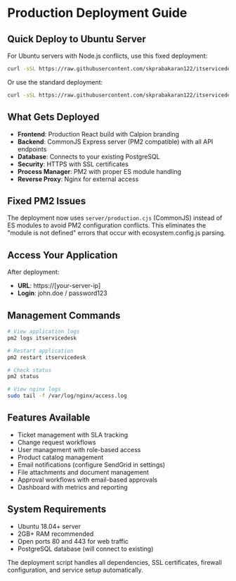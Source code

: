 # Production Deployment Guide

## Quick Deploy to Ubuntu Server

For Ubuntu servers with Node.js conflicts, use this fixed deployment:

```bash
curl -sSL https://raw.githubusercontent.com/skprabakaran122/itservicedesk/main/ubuntu-deploy-fix.sh | sudo bash
```

Or use the standard deployment:

```bash
curl -sSL https://raw.githubusercontent.com/skprabakaran122/itservicedesk/main/deploy.sh | sudo bash
```

## What Gets Deployed

- **Frontend**: Production React build with Calpion branding
- **Backend**: CommonJS Express server (PM2 compatible) with all API endpoints
- **Database**: Connects to your existing PostgreSQL
- **Security**: HTTPS with SSL certificates  
- **Process Manager**: PM2 with proper ES module handling
- **Reverse Proxy**: Nginx for external access

## Fixed PM2 Issues

The deployment now uses `server/production.cjs` (CommonJS) instead of ES modules to avoid PM2 configuration conflicts. This eliminates the "module is not defined" errors that occur with ecosystem.config.js parsing.

## Access Your Application

After deployment:
- **URL**: https://[your-server-ip]
- **Login**: john.doe / password123

## Management Commands

```bash
# View application logs
pm2 logs itservicedesk

# Restart application
pm2 restart itservicedesk

# Check status
pm2 status

# View nginx logs
sudo tail -f /var/log/nginx/access.log
```

## Features Available

- Ticket management with SLA tracking
- Change request workflows
- User management with role-based access
- Product catalog management
- Email notifications (configure SendGrid in settings)
- File attachments and document management
- Approval workflows with email-based approvals
- Dashboard with metrics and reporting

## System Requirements

- Ubuntu 18.04+ server
- 2GB+ RAM recommended
- Open ports 80 and 443 for web traffic
- PostgreSQL database (will connect to existing)

The deployment script handles all dependencies, SSL certificates, firewall configuration, and service setup automatically.